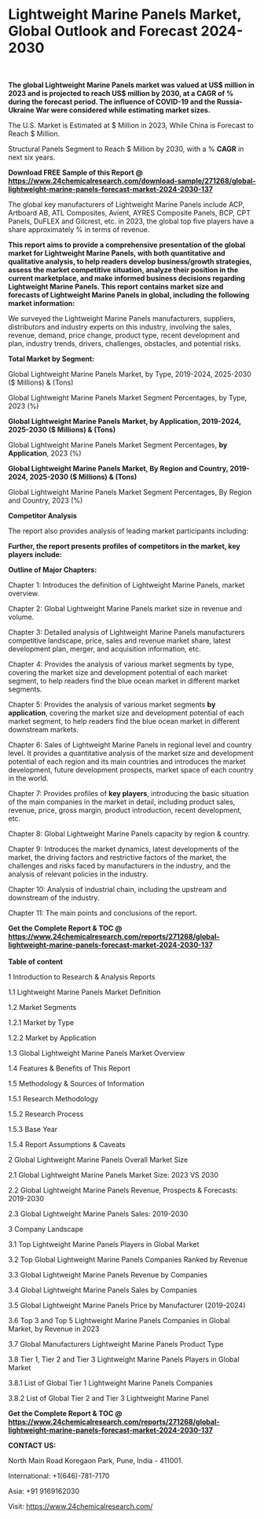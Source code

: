<h1>Lightweight Marine Panels Market, Global Outlook and Forecast 2024-2030</h1><br/><p><strong>The global Lightweight Marine Panels market was valued at US$ million in 2023 and is projected to reach US$ million by 2030, at a <strong>CAGR</strong> of % during the forecast period. The influence of COVID-19 and the Russia-Ukraine War were considered while estimating market sizes.</strong></p><p>The U.S. Market is Estimated at $ Million in 2023, While China is Forecast to Reach $ Million.</p><p>Structural Panels Segment to Reach $ Million by 2030, with a % <strong>CAGR</strong> in next six years.</p><div><b>Download FREE Sample of this Report @ <a href="https://www.24chemicalresearch.com/download-sample/271268/global-lightweight-marine-panels-forecast-market-2024-2030-137">https://www.24chemicalresearch.com/download-sample/271268/global-lightweight-marine-panels-forecast-market-2024-2030-137</a></b></div><p>The global key manufacturers of Lightweight Marine Panels include ACP, Artboard AB, ATL Composites, Avient, AYRES Composite Panels, BCP, CPT Panels, DuFLEX and Gilcrest, etc. in 2023, the global top five players have a share approximately % in terms of revenue.</p><p><strong>This report aims to provide a comprehensive presentation of the global market for Lightweight Marine Panels, with both quantitative and qualitative analysis, to help readers develop business/growth strategies, assess the market competitive situation, analyze their position in the current marketplace, and make informed business decisions regarding Lightweight Marine Panels. This report contains market size and forecasts of Lightweight Marine Panels in global, including the following market information:</strong></p><p>We surveyed the Lightweight Marine Panels manufacturers, suppliers, distributors and industry experts on this industry, involving the sales, revenue, demand, price change, product type, recent development and plan, industry trends, drivers, challenges, obstacles, and potential risks.</p><p><strong>Total Market by Segment:</strong></p><p>Global Lightweight Marine Panels Market, by Type, 2019-2024, 2025-2030 ($ Millions) & (Tons)</p><p>Global Lightweight Marine Panels Market Segment Percentages, by Type, 2023 (%)</p><p><strong>Global Lightweight Marine Panels Market, <strong>by Application</strong>, 2019-2024, 2025-2030 ($ Millions) & (Tons)</strong></p><p>Global Lightweight Marine Panels Market Segment Percentages, <strong>by Application</strong>, 2023 (%)</p><p><strong>Global Lightweight Marine Panels Market, By Region and Country, 2019-2024, 2025-2030 ($ Millions) & (Tons)</strong></p><p>Global Lightweight Marine Panels Market Segment Percentages, By Region and Country, 2023 (%)</p><p><strong>Competitor Analysis</strong></p><p>The report also provides analysis of leading market participants including:</p><p><strong>Further, the report presents profiles of competitors in the market, <strong>key players</strong> include:</strong></p><p><strong>Outline of Major Chapters:</strong></p><p>Chapter 1: Introduces the definition of Lightweight Marine Panels, market overview.</p><p>Chapter 2: Global Lightweight Marine Panels market size in revenue and volume.</p><p>Chapter 3: Detailed analysis of Lightweight Marine Panels manufacturers competitive landscape, price, sales and revenue market share, latest development plan, merger, and acquisition information, etc.</p><p>Chapter 4: Provides the analysis of various market segments by type, covering the market size and development potential of each market segment, to help readers find the blue ocean market in different market segments.</p><p>Chapter 5: Provides the analysis of various market segments <strong>by application</strong>, covering the market size and development potential of each market segment, to help readers find the blue ocean market in different downstream markets.</p><p>Chapter 6: Sales of Lightweight Marine Panels in regional level and country level. It provides a quantitative analysis of the market size and development potential of each region and its main countries and introduces the market development, future development prospects, market space of each country in the world.</p><p>Chapter 7: Provides profiles of <strong>key players</strong>, introducing the basic situation of the main companies in the market in detail, including product sales, revenue, price, gross margin, product introduction, recent development, etc.</p><p>Chapter 8: Global Lightweight Marine Panels capacity by region & country.</p><p>Chapter 9: Introduces the market dynamics, latest developments of the market, the driving factors and restrictive factors of the market, the challenges and risks faced by manufacturers in the industry, and the analysis of relevant policies in the industry.</p><p>Chapter 10: Analysis of industrial chain, including the upstream and downstream of the industry.</p><p>Chapter 11: The main points and conclusions of the report.</p><div><b>Get the Complete Report & TOC @ <a href="https://www.24chemicalresearch.com/reports/271268/global-lightweight-marine-panels-forecast-market-2024-2030-137">https://www.24chemicalresearch.com/reports/271268/global-lightweight-marine-panels-forecast-market-2024-2030-137</a></b></div><br><b>Table of content</b><p>1 Introduction to Research & Analysis Reports<br />
 
  1.1 Lightweight Marine Panels Market Definition<br />
 
  1.2 Market Segments<br />
 
  1.2.1 Market by Type<br />
 
  1.2.2 Market by Application<br />
 
  1.3 Global Lightweight Marine Panels Market Overview<br />
 
  1.4 Features & Benefits of This Report<br />
 
  1.5 Methodology & Sources of Information<br />
 
  1.5.1 Research Methodology<br />
 
  1.5.2 Research Process<br />
 
  1.5.3 Base Year<br />
 
  1.5.4 Report Assumptions & Caveats<br />
 
 2 Global Lightweight Marine Panels Overall Market Size<br />
 
  2.1 Global Lightweight Marine Panels Market Size: 2023 VS 2030<br />
 
  2.2 Global Lightweight Marine Panels Revenue, Prospects & Forecasts: 2019-2030<br />
 
  2.3 Global Lightweight Marine Panels Sales: 2019-2030<br />
 
 3 Company Landscape<br />
 
  3.1 Top Lightweight Marine Panels Players in Global Market<br />
 
  3.2 Top Global Lightweight Marine Panels Companies Ranked by Revenue<br />
 
  3.3 Global Lightweight Marine Panels Revenue by Companies<br />
 
  3.4 Global Lightweight Marine Panels Sales by Companies<br />
 
  3.5 Global Lightweight Marine Panels Price by Manufacturer (2019-2024)<br />
 
  3.6 Top 3 and Top 5 Lightweight Marine Panels Companies in Global Market, by Revenue in 2023<br />
 
  3.7 Global Manufacturers Lightweight Marine Panels Product Type<br />
 
  3.8 Tier 1, Tier 2 and Tier 3 Lightweight Marine Panels Players in Global Market<br />
 
  3.8.1 List of Global Tier 1 Lightweight Marine Panels Companies<br />
 
  3.8.2 List of Global Tier 2 and Tier 3 Lightweight Marine Panel<br><div><b>Get the Complete Report & TOC @ <a href="https://www.24chemicalresearch.com/reports/271268/global-lightweight-marine-panels-forecast-market-2024-2030-137">https://www.24chemicalresearch.com/reports/271268/global-lightweight-marine-panels-forecast-market-2024-2030-137</a></b></div></p>
 
 <b>CONTACT US:</b><br>
 
 North Main Road Koregaon Park, Pune, India - 411001.<br/>
 
 International: +1(646)-781-7170<br/>
 
 Asia: +91 9169162030<br/>
 
 Visit: <a href="https://www.24chemicalresearch.com/">https://www.24chemicalresearch.com/</a>
 
 <br>